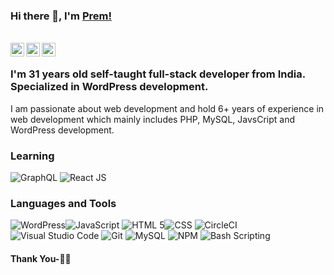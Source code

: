 ### Hi there 👋, I'm [Prem!](https://www.freewebmentor.com)

<br/>
<a href="https://twitter.com/thepremtiwari">
  <img align="left" alt="Prem Tiwari| Twitter" width="22px" src="https://cdn.jsdelivr.net/npm/simple-icons@v3/icons/twitter.svg" />
</a>

<a href="https://www.linkedin.com/in/thepremtiwari/">
  <img align="left" alt="Linkedin" width="22px" src="https://cdn.jsdelivr.net/npm/simple-icons@v3/icons/linkedin.svg" />
</a>

<a href="https://www.instagram.com/thepremtiwari/">
  <img align="left" alt="Instagram" width="22px" src="https://cdn.jsdelivr.net/npm/simple-icons@v3/icons/instagram.svg" />
</a>
<br />

### I'm 31 years old self-taught full-stack developer from India. Specialized in WordPress development.

I am passionate about web development and hold 6+ years of experience in web development which mainly includes PHP, MySQL, JavsCript and WordPress development. 

### Learning
<img src="https://img.icons8.com/color/48/000000/graphql.png" title="GraphQL"/>
<img src="https://img.icons8.com/plasticine/48/000000/react.png" title="React JS"/>

### Languages and Tools
<img src="https://img.icons8.com/color/48/000000/wordpress.png" alt="WordPress" title="WordPress"/><img src="https://img.icons8.com/color/50/000000/javascript.png" title="JavaScript"/>
<img src="https://img.icons8.com/dusk/48/000000/html-5.png" title="HTML 5"/><img src="https://img.icons8.com/nolan/48/css-filetype.png" title="CSS"/>
<img src="https://img.icons8.com/color/48/000000/circleci.png" title="CircleCI"/>
<img src="https://img.icons8.com/fluent/48/000000/visual-studio-code-2019.png" title="Visual Studio Code"/>
<img src="https://img.icons8.com/fluent/48/000000/github.png" title="Git"/>
<img src="https://img.icons8.com/color/48/000000/mysql.png" title="MySQL" />
<img src="https://img.icons8.com/color/48/000000/npm.png" title="NPM" />
<img src="https://img.icons8.com/doodle/48/000000/console--v2.png" title="Bash Scripting"/>


#### Thank You-🙏🏼
